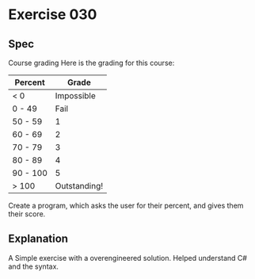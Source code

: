 # Exercise 030
## Spec
Course grading
Here is the grading for this course:

| Percent  | Grade        |
|----------|--------------|
| < 0      | Impossible   |
| 0 - 49   | Fail         |
| 50 - 59  | 1            |
| 60 - 69  | 2            |
| 70 - 79  | 3            |
| 80 - 89  | 4            |
| 90 - 100 | 5            |
| > 100    | Outstanding! |


Create a program, which asks the user for their percent, and gives them their score.

## Explanation
A Simple exercise with a overengineered solution. Helped understand C# and the syntax.
